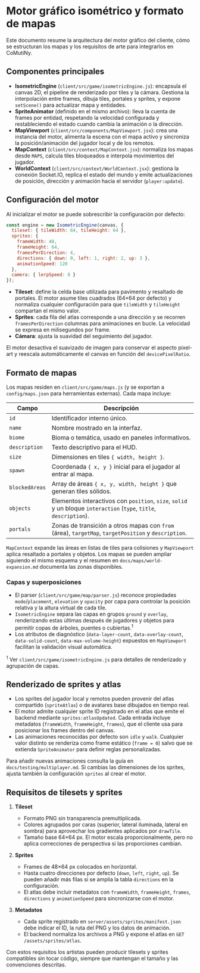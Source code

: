 # Motor gráfico isométrico y formato de mapas

Este documento resume la arquitectura del motor gráfico del cliente, cómo se estructuran los mapas y los requisitos de arte para integrarlos en CoMutiNy.

## Componentes principales

- **IsometricEngine** (`client/src/game/isometricEngine.js`): encapsula el canvas 2D, el pipeline de renderizado por tiles y la cámara. Gestiona la interpolación entre frames, dibuja tiles, portales y sprites, y expone `setScene()` para actualizar mapa y entidades.
- **SpriteAnimator** (definido en el mismo archivo): lleva la cuenta de frames por entidad, respetando la velocidad configurada y restableciendo el estado cuando cambia la animación o la dirección.
- **MapViewport** (`client/src/components/MapViewport.jsx`): crea una instancia del motor, alimenta la escena con el mapa activo y sincroniza la posición/animación del jugador local y de los remotos.
- **MapContext** (`client/src/context/MapContext.jsx`): normaliza los mapas desde `MAPS`, calcula tiles bloqueados e interpola movimientos del jugador.
- **WorldContext** (`client/src/context/WorldContext.jsx`): gestiona la conexión Socket.IO, replica el estado del mundo y emite actualizaciones de posición, dirección y animación hacia el servidor (`player:update`).

## Configuración del motor

Al inicializar el motor se puede sobrescribir la configuración por defecto:

```js
const engine = new IsometricEngine(canvas, {
  tileset: { tileWidth: 64, tileHeight: 64 },
  sprites: {
    frameWidth: 48,
    frameHeight: 64,
    framesPerDirection: 4,
    directions: { down: 0, left: 1, right: 2, up: 3 },
    animationSpeed: 120
  },
  camera: { lerpSpeed: 8 }
});
```

- **Tileset**: define la celda base utilizada para pavimento y resaltado de portales. El motor asume tiles cuadrados (64×64 por defecto) y normaliza cualquier configuración para que `tileWidth` y `tileHeight` compartan el mismo valor.
- **Sprites**: cada fila del atlas corresponde a una dirección y se recorren `framesPerDirection` columnas para animaciones en bucle. La velocidad se expresa en milisegundos por frame.
- **Cámara**: ajusta la suavidad del seguimiento del jugador.

El motor desactiva el suavizado de imagen para conservar el aspecto pixel-art y reescala automáticamente el canvas en función del `devicePixelRatio`.

## Formato de mapas

Los mapas residen en `client/src/game/maps.js` (y se exportan a `config/maps.json` para herramientas externas). Cada mapa incluye:

| Campo | Descripción |
| --- | --- |
| `id` | Identificador interno único. |
| `name` | Nombre mostrado en la interfaz. |
| `biome` | Bioma o temática, usado en paneles informativos. |
| `description` | Texto descriptivo para el HUD. |
| `size` | Dimensiones en tiles `{ width, height }`. |
| `spawn` | Coordenada `{ x, y }` inicial para el jugador al entrar al mapa. |
| `blockedAreas` | Array de áreas `{ x, y, width, height }` que generan tiles sólidos. |
| `objects` | Elementos interactivos con `position`, `size`, `solid` y un bloque `interaction` (`type`, `title`, `description`). |
| `portals` | Zonas de transición a otros mapas con `from` (área), `targetMap`, `targetPosition` y `description`. |

`MapContext` expande las áreas en listas de tiles para colisiones y `MapViewport` aplica resaltado a portales y objetos. Los mapas se pueden ampliar siguiendo el mismo esquema y el resumen en `docs/maps/world-expansion.md` documenta las zonas disponibles.

### Capas y superposiciones

- El parser (`client/src/game/map/parser.js`) reconoce propiedades `mode`/`placement`, `elevation` y `opacity` por capa para controlar la posición relativa y la altura virtual de cada tile.
- `IsometricEngine` separa las capas en grupos `ground` y `overlay`, renderizando estas últimas después de jugadores y objetos para permitir copas de árboles, puentes o cubiertas.<sup>1</sup>
- Los atributos de diagnóstico (`data-layer-count`, `data-overlay-count`, `data-solid-count`, `data-max-volume-height`) expuestos en `MapViewport` facilitan la validación visual automática.

<sup>1</sup> Ver `client/src/game/isometricEngine.js` para detalles de renderizado y agrupación de capas.

## Renderizado de sprites y atlas

- Los sprites del jugador local y remotos pueden provenir del atlas compartido (`spriteAtlas`) o de avatares base dibujados en tiempo real.
- El motor admite cualquier sprite ID registrado en el atlas que emite el backend mediante `sprites:atlasUpdated`. Cada entrada incluye metadatos (`frameWidth`, `frameHeight`, `frames`), que el cliente usa para posicionar los frames dentro del canvas.
- Las animaciones reconocidas por defecto son `idle` y `walk`. Cualquier valor distinto se renderiza como frame estático (`frame = 0`) salvo que se extienda `SpriteAnimator` para definir reglas personalizadas.

Para añadir nuevas animaciones consulta la guía en `docs/testing/multiplayer.md`. Si cambias las dimensiones de los sprites, ajusta también la configuración `sprites` al crear el motor.

## Requisitos de tilesets y sprites

1. **Tileset**
   - Formato PNG sin transparencia premultiplicada.
   - Colores agrupados por caras (superior, lateral iluminada, lateral en sombra) para aprovechar los gradientes aplicados por `drawTile`.
   - Tamaño base 64×64 px. El motor escala proporcionalmente, pero no aplica correcciones de perspectiva si las proporciones cambian.

2. **Sprites**
   - Frames de 48×64 px colocados en horizontal.
   - Hasta cuatro direcciones por defecto (`down`, `left`, `right`, `up`). Se pueden añadir más filas si se amplía la tabla `directions` en la configuración.
   - El atlas debe incluir metadatos con `frameWidth`, `frameHeight`, `frames`, `directions` y `animationSpeed` para sincronizarse con el motor.

3. **Metadatos**
   - Cada sprite registrado en `server/assets/sprites/manifest.json` debe indicar el ID, la ruta del PNG y los datos de animación.
   - El backend normaliza los archivos a PNG y expone el atlas en `GET /assets/sprites/atlas`.

Con estos requisitos los artistas pueden producir tilesets y sprites compatibles sin tocar código, siempre que mantengan el tamaño y las convenciones descritas.
